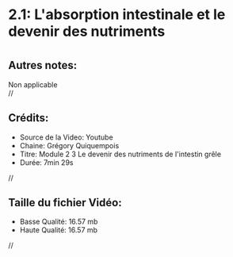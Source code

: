 
2.1: L'absorption intestinale et le devenir des nutriments
==========================================================

# 

## Autres notes:


Non applicable  
//
## **Crédits:**

- Source de la Video: Youtube
- Chaine: Grégory Quiquempois
- Titre: Module 2 3 Le devenir des nutriments de l'intestin grêle
- Durée: 7min 29s
  
//
## Taille du fichier Vidéo:

- Basse Qualité: 16.57 mb
- Haute Qualité: 16.57 mb
  
//